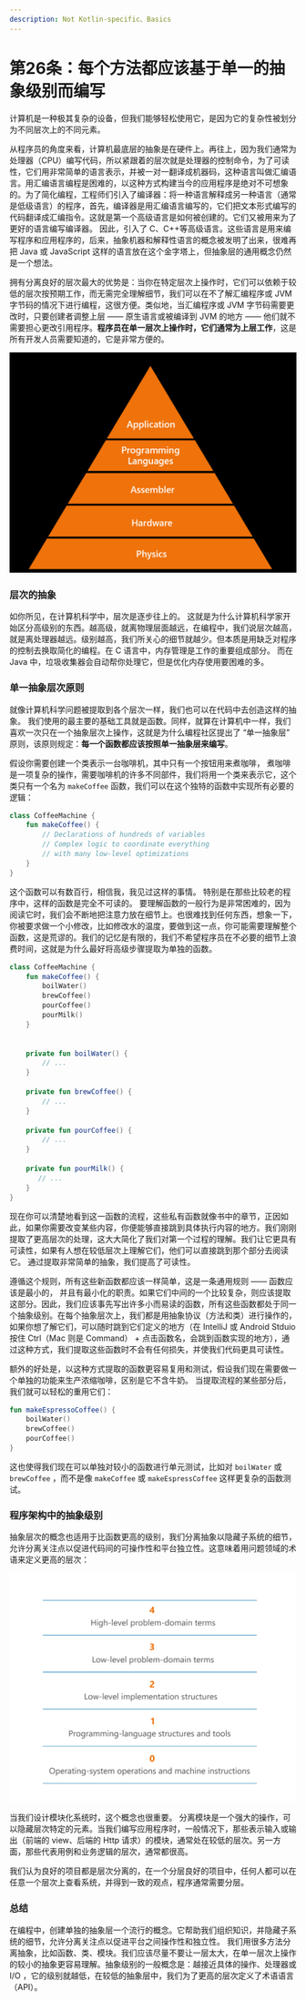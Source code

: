 ```yaml
---
description: Not Kotlin-specific、Basics
---
```


# 第26条：每个方法都应该基于单一的抽象级别而编写

计算机是一种极其复杂的设备，但我们能够轻松使用它，是因为它的复杂性被划分为不同层次上的不同元素。

从程序员的角度来看，计算机最底层的抽象是在硬件上。再往上，因为我们通常为处理器（CPU）编写代码，所以紧跟着的层次就是处理器的控制命令，为了可读性，它们用非常简单的语言表示，并被一对一翻译成机器码，这种语言叫做汇编语言。用汇编语言编程是困难的，以这种方式构建当今的应用程序是绝对不可想象的。为了简化编程，工程师们引入了编译器：将一种语言解释成另一种语言（通常是低级语言）的程序，首先，编译器是用汇编语言编写的，它们把文本形式编写的代码翻译成汇编指令。这就是第一个高级语言是如何被创建的。它们又被用来为了更好的语言编写编译器。 因此，引入了 C、C++等高级语言。这些语言是用来编写程序和应用程序的，后来，抽象机器和解释性语言的概念被发明了出来，很难再把 Java 或 JavaScript 这样的语言放在这个金字塔上，但抽象层的通用概念仍然是一个想法。

拥有分离良好的层次最大的优势是：当你在特定层次上操作时，它们可以依赖于较低的层次按预期工作，而无需完全理解细节，我们可以在不了解汇编程序或 JVM 字节码的情况下进行编程，这很方便。类似地，当汇编程序或 JVM 字节码需要更改时，只要创建者调整上层 —— 原生语言或被编译到 JVM 的地方 —— 他们就不需要担心更改引用程序。**程序员在单一层次上操作时，它们通常为上层工作**，这是所有开发人员需要知道的，它是非常方便的。

![](<../../.gitbook/assets/image (4).png>)

### 层次的抽象

如你所见，在计算机科学中，层次是逐步往上的。 这就是为什么计算机科学家开始区分高级别的东西。越高级，就离物理层面越远，在编程中，我们说层次越高，就是离处理器越远。级别越高，我们所关心的细节就越少。但本质是用缺乏对程序的控制去换取简化的编程。在 C 语言中，内存管理是工作的重要组成部分。 而在 Java 中，垃圾收集器会自动帮你处理它，但是优化内存使用要困难的多。

### 单一抽象层次原则

就像计算机科学问题被提取到各个层次一样，我们也可以在代码中去创造这样的抽象。 我们使用的最主要的基础工具就是函数。同样，就算在计算机中一样，我们喜欢一次只在一个抽象层次上操作，这就是为什么编程社区提出了 “单一抽象层” 原则，该原则规定：**每一个函数都应该按照单一抽象层来编写**。

假设你需要创建一个类表示一台咖啡机，其中只有一个按钮用来煮咖啡， 煮咖啡是一项复杂的操作，需要咖啡机的许多不同部件，我们将用一个类来表示它，这个类只有一个名为 `makeCoffee` 函数，我们可以在这个独特的函数中实现所有必要的逻辑：

```kotlin
class CoffeeMachine { 
    fun makeCoffee() {
        // Declarations of hundreds of variables
        // Complex logic to coordinate everything
        // with many low-level optimizations
    }
}
```

这个函数可以有数百行，相信我，我见过这样的事情。 特别是在那些比较老的程序中，这样的函数是完全不可读的。 要理解函数的一般行为是非常困难的，因为阅读它时，我们会不断地把注意力放在细节上。也很难找到任何东西，想象一下，你被要求做一个小修改，比如修改水的温度，要做到这一点，你可能需要理解整个函数，这是荒谬的。我们的记忆是有限的，我们不希望程序员在不必要的细节上浪费时间，这就是为什么最好将高级步骤提取为单独的函数。

```kotlin
class CoffeeMachine { 
    fun makeCoffee() {
        boilWater()
        brewCoffee()
        pourCoffee()
        pourMilk()
    } 
 

    private fun boilWater() {
        // ...
    }
    
    private fun brewCoffee() {
        // ...
    }

    private fun pourCoffee() {
        // ...
    }

    private fun pourMilk() {
       // ...
    }
}
```

现在你可以清楚地看到这一函数的流程，这些私有函数就像书中的章节，正因如此，如果你需要改变某些内容，你便能够直接跳到具体执行内容的地方。我们刚刚提取了更高层次的处理，这大大简化了我们对第一个过程的理解。我们让它更具有可读性，如果有人想在较低层次上理解它们，他们可以直接跳到那个部分去阅读它。 通过提取非常简单的抽象，我们提高了可读性。

遵循这个规则，所有这些新函数都应该一样简单，这是一条通用规则 —— 函数应该是最小的， 并且有最小化的职责。如果它们中间的一个比较复杂，则应该提取这部分。因此，我们应该事先写出许多小而易读的函数，所有这些函数都处于同一个抽象级别。在每个抽象层次上，我们都是用抽象协议（方法和类）进行操作的，如果你想了解它们，可以随时跳到它们定义的地方（在 IntelliJ 或 Android Stduio 按住 Ctrl（Mac 则是 Command） + 点击函数名，会跳到函数实现的地方），通过这种方式，我们提取这些函数时不会有任何损失，并使我们代码更具可读性。

额外的好处是，以这种方式提取的函数更容易复用和测试，假设我们现在需要做一个单独的功能来生产浓缩咖啡，区别是它不含牛奶。 当提取流程的某些部分后，我们就可以轻松的重用它们：

```kotlin
fun makeEspressoCoffee() {
    boilWater()
    brewCoffee()
    pourCoffee()
}
```

这也使得我们现在可以单独对较小的函数进行单元测试，比如对 `boilWater` 或 `brewCoffee` ，而不是像 `makeCoffee` 或 `makeEspressCoffee` 这样更复杂的函数测试。

### 程序架构中的抽象级别

抽象层次的概念也适用于比函数更高的级别，我们分离抽象以隐藏子系统的细节，允许分离关注点以促进代码间的可操作性和平台独立性。这意味着用问题领域的术语来定义更高的层次：

![](<../../.gitbook/assets/image (7) (1) (1).png>)

当我们设计模块化系统时，这个概念也很重要。 分离模块是一个强大的操作，可以隐藏层次特定的元素。当我们编写应用程序时，一般情况下，那些表示输入或输出（前端的 view、后端的 Http 请求）的模块，通常处在较低的层次。另一方面，那些代表用例和业务逻辑的层次，通常都很高。

我们认为良好的项目都是层次分离的，在一个分层良好的项目中，任何人都可以在任意一个层次上查看系统，并得到一致的观点，程序通常需要分层。

### 总结

在编程中，创建单独的抽象层一个流行的概念。它帮助我们组织知识，并隐藏子系统的细节，允许分离关注点以促进平台之间操作性和独立性。 我们用很多方法分离抽象，比如函数、类、模块。我们应该尽量不要让一层太大，在单一层次上操作的较小的抽象更容易理解。抽象级别的一般概念是：越接近具体的操作、处理器或 I/O ，它的级别就越低，在较低的抽象层中，我们为了更高的层次定义了术语语言（API）。
